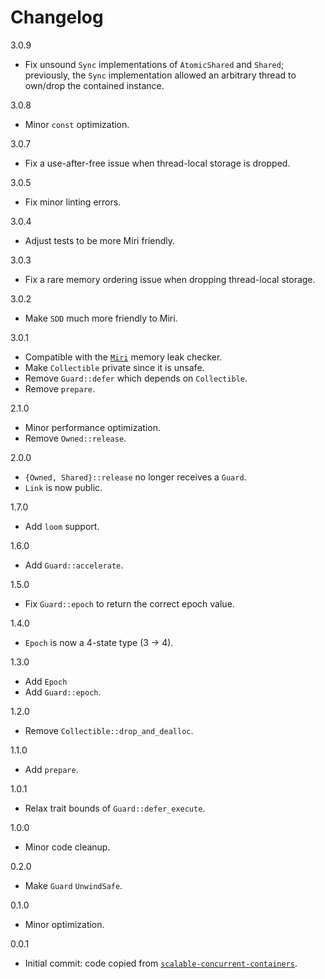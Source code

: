 # Changelog

3.0.9

* Fix unsound `Sync` implementations of `AtomicShared` and `Shared`; previously, the `Sync` implementation allowed an arbitrary thread to own/drop the contained instance.

3.0.8

* Minor `const` optimization.

3.0.7

* Fix a use-after-free issue when thread-local storage is dropped.

3.0.5

* Fix minor linting errors.

3.0.4

* Adjust tests to be more Miri friendly.

3.0.3

* Fix a rare memory ordering issue when dropping thread-local storage.

3.0.2

* Make `SDD` much more friendly to Miri.

3.0.1

* Compatible with the [`Miri`](https://github.com/rust-lang/miri) memory leak checker.
* Make `Collectible` private since it is unsafe.
* Remove `Guard::defer` which depends on `Collectible`.
* Remove `prepare`.

2.1.0

* Minor performance optimization.
* Remove `Owned::release`.

2.0.0

* `{Owned, Shared}::release` no longer receives a `Guard`.
* `Link` is now public.

1.7.0

* Add `loom` support.

1.6.0

* Add `Guard::accelerate`.

1.5.0

* Fix `Guard::epoch` to return the correct epoch value.

1.4.0

* `Epoch` is now a 4-state type (3 -> 4).

1.3.0

* Add `Epoch`
* Add `Guard::epoch`.

1.2.0

* Remove `Collectible::drop_and_dealloc`.

1.1.0

* Add `prepare`.

1.0.1

* Relax trait bounds of `Guard::defer_execute`.

1.0.0

* Minor code cleanup.

0.2.0

* Make `Guard` `UnwindSafe`.

0.1.0

* Minor optimization.

0.0.1

* Initial commit: code copied from [`scalable-concurrent-containers`](https://github.com/wvwwvwwv/scalable-concurrent-containers).
